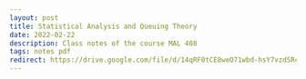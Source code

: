 ```yaml
---
layout: post
title: Statistical Analysis and Queuing Theory
date: 2022-02-22
description: Class notes of the course MAL 408
tags: notes pdf
redirect: https://drive.google.com/file/d/14qRF0tCE8weO71wbd-hsY7vzdSRcjW-8/view?usp=sharing
---
```

